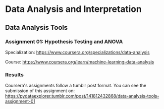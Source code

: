 # Data Analysis and Interpretation

## Data Analysis Tools

### Assignment 01: Hypothesis Testing and ANOVA

Specialization: https://www.coursera.org/specializations/data-analysis

Course: https://www.coursera.org/learn/machine-learning-data-analysis

### Results

Coursera's assignments follow a tumblr post format. You can see the submission
of this assignment on:
https://pydataexplorer.tumblr.com/post/141812432868/data-analysis-tools-assignment-01
